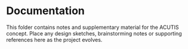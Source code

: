 # Documentation

This folder contains notes and supplementary material for the ACUTIS concept. Place any design sketches, brainstorming notes or supporting references here as the project evolves.
